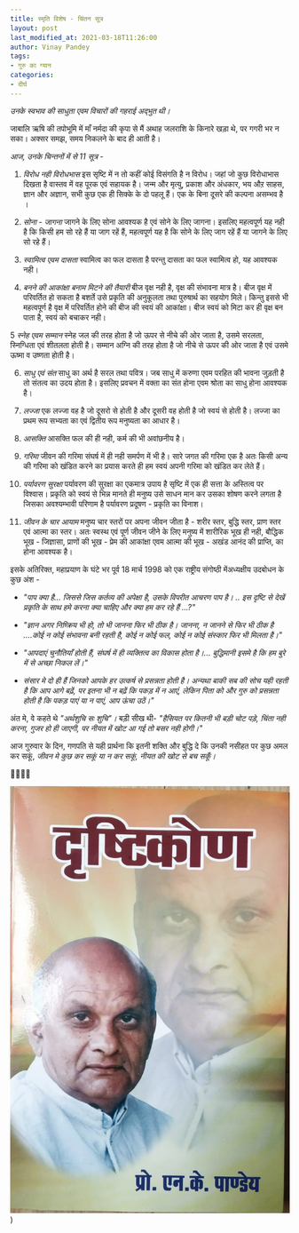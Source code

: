 ```yaml
---
title: स्मृति विशेष - चिंतन सूत्र
layout: post
last_modified_at: 2021-03-18T11:26:00
author: Vinay Pandey
tags:
- गुरु का ग्यान
categories:
- दीर्घ
---
```

*उनके स्वभाव की साधुता एवम विचारों की गहराई अद्भुत थी।*

जाबालि ऋषि की तपोभूमि में माँ नर्मदा की कृपा से मैं अथाह जलराशि के किनारे खड़ा थे, पर गगरी भर न सका।  अक्सर समझ, समय निकलने के बाद ही आती है।

*आज, उनके चिन्तनों में से 11 सूत्र* -

1. *विरोध नही विरोधभास*
इस सृष्टि में न तो कहीं कोई विसंगति है न विरोध। जहां जो कुछ विरोधाभास दिखता है वास्तव में वह पूरक एवं सहायक है। जन्म और मृत्यु, प्रकाश और अंधकार, भय औऱ साहस, ज्ञान और अज्ञान, सभी कुछ एक ही सिक्के के दो पहलू हैं। एक के बिना दूसरे की कल्पना असम्भव है ।

2. *सोना - जागना*
जागने के लिए सोना आवश्यक है एवं सोने के लिए जागना। इसलिए महत्वपूर्ण यह नही है कि किसी हम सो रहे हैं या जाग रहें हैं, महत्वपूर्ण यह है कि सोने के लिए जाग रहें हैं या जागने के लिए सो रहे हैं। 

3. *स्वामित्व एवम दासता*
स्वामित्व का फल दासता है परन्तु दासता का फल स्वामित्व हो, यह आवश्यक नही। 

4. *बनने की आकांक्षा बनाम मिटने की तैयारी*
बीज वृक्ष नही है, वृक्ष की संभावना मात्र है। बीज वृक्ष में परिवर्तित हो सकता है बशर्ते उसे प्रकृति की अनुकूलता तथा पुरुषार्थ का सहयोग मिले। किन्तु इससे भी महत्वपूर्ण है वृक्ष में परिवर्तित होने की बीज की स्वयं की आकांक्षा। बीज स्वयं को मिटा कर ही वृक्ष बन पाता है, स्वयं को बचाकर नही।

5 *स्नेह एवम सम्मान*
स्नेह जल की तरह होता है जो ऊपर से नीचे की ओर जाता है, उसमे सरलता, स्निग्धिता एवं शीतलता होती है। सम्मान अग्नि की तरह होता है जो नीचे से ऊपर की ओर जाता है एवं उसमे ऊष्मा व उष्णता होती है।

6. *साधु एवं संत*
साधु का अर्थ है सरल तथा पवित्र। जब साधु में करुणा एवम परहित की भावना जुड़ती है तो संतत्व का उदय होता है। इसलिए प्रवचन में वक्ता का संत होना एवम श्रोता का साधु होना आवश्यक है। 

7. *लज्जा*
एक लज्जा वह है जो दूसरो से होती है और दूसरी वह होती है जो स्वयं से होती है। लज्जा का प्रथम रूप सभ्यता का एवं द्वितीय रूप मनुष्यता का आधार है।

8. *आसक्ति*
आसक्ति फल की ही नही, कर्म की भी अवांछनीय है।

9. *गरिमा*
जीवन की गरिमा संघर्ष में ही नही समर्पण में भी है। सारे जगत की गरिमा एक है अतः किसी अन्य की गरिमा को खंडित करने का प्रयास करते ही हम स्वयं अपनी गरिमा को खंडित कर लेते हैं। 

10. *पर्यावरण सुरक्षा*
पर्यावरण की सुरक्षा का एकमात्र उपाय है सृष्टि में एक ही सत्ता के अस्तित्व पर विश्वास। प्रकृति को स्वयं से भिन्न मानते ही मनुष्य उसे साधन मान कर उसका शोषण करने लगता है जिसका अवश्यम्भावी परिणाम है पर्यावरण प्रदूषण - प्रकृति का विनाश। 

11. *जीवन के चार आयाम*
मनुष्य चार स्तरों पर अपना जीवन जीता है - शरीर स्तर, बुद्धि स्तर, प्राण स्तर एवं आत्मा का स्तर।  अतः स्वस्थ एवं पूर्ण जीवन जीने के लिए मनुष्य में शारीरिक भूख ही नही, बौद्धिक भूख - जिज्ञासा, प्राणों की भूख - प्रेम की आकांक्षा एवम आत्मा की भूख - अखंड आनंद की प्राप्ति, का होना आवश्यक है।

इसके अतिरिक्त, महाप्रयाण के घंटे भर पूर्व 18 मार्च 1998 को एक राष्ट्रीय संगोष्ठी मेंअध्यक्षीय उदबोधन के कुछ अंश - 

-  _*"पाप क्या है*... जिससे जिस कर्तव्य की अपेक्षा है, उसके विपरीत आचरण पाप है। .. इस दृष्टि से देखें प्रकृति के साथ हमे करना क्या चाहिए और क्या हम कर रहे हैं ...?"_

-  _*"ज्ञान अगर निष्क्रिय भी हो, तो भी जानना फिर भी ठीक है।*  जानना, न जानने से फिर भी ठीक है ....कोई न कोई संभावना बनी रहती है, कोई न कोई फल, कोई न कोई संस्कार फिर भी मिलता है।"_

-  _*"आपदाएं चुनौतियाँ होती हैं,* संघर्ष में ही व्यक्तित्व का विकास होता है।... बुद्धिमानी इसमे है कि हम बुरे में से अच्छा निकल लें।"_

- _*संसार मे दो ही हैं जिनको आपके हर उत्कर्ष से प्रसन्नता होती है।* अन्यथा बाकी सब की सोच यही रहती है कि आप आगे बढ़ें, पर इतना भी न बढ़ें कि पकड़ में न आएं, लेकिन पिता को और गुरु को प्रसन्नता होती है कि पकड़ पाएं या न पाएं, आप ऊंचा उठें।"_

अंत मे, वे कहते थे  *"अर्थशुचि सः शुचि"।* बड़ी सीख थी- _"हैसियत पर कितनी भी बड़ी चोट पड़े, चिंता नही करना, गुजर हो ही जाएगी, पर नीयत में खोट आ गई तो बसर नही होगी।"_

आज गुरुवार के दिन, गणपति से यही प्रार्थना कि इतनी शक्ति और बुद्धि दे कि उनकी नसीहत पर कुछ अमल कर सकूं, *जीवन मे कुछ कर सकूं या न कर सकूं, नीयत की खोट से बच सकूँ।*

🙏🌷🌷🙏


![IMG-20210318-WA0010.jpg](/images/IMG-20210318-WA0010.jpg))

